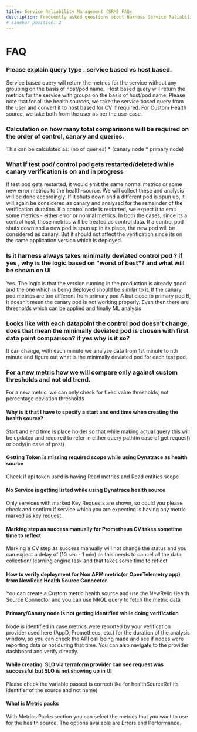 ```yaml
---
title: Service Reliability Management (SRM) FAQs
description: Frequently asked questions about Harness Service Reliability Management (SRM).
# sidebar_position: 2
---
```

# FAQ

### Please explain query type : service based vs host based.

Service based query will return the metrics for the service without any grouping on the basis of host/pod name. 
Host based query will return the metrics for the service with groups on the basis of host/pod name. 
Please note that for all the health sources, we take the service based query from the user and convert it to host based for CV if required. 
For Custom Health source, we take both from the user as per the use-case.

### Calculation on how many total comparisons will be required on the order of control, canary and queries.

This can be calculated as: (no of queries) * (canary node * primary node)

### What if test pod/ control pod gets restarted/deleted while canary verification is on and in progress

If test pod gets restarted, it would emit the same normal metrics or some new error metrics to the health-source. We will collect these and analysis will be done accordingly. 
If it shuts down and a different pod is spun up, it will again be considered as canary and analysed for the remainder of the verification duration. 
If a control node is restarted, we expect it to emit some metrics - either error or normal metrics. In both the cases, since its a control host, those metrics will be treated as control data. 
If a control pod shuts down and a new pod is spun up in its place, the new pod will be considered as canary. But it should not affect the verification since its on the same application version which is deployed.

### Is it harness always takes minimally deviated control pod ? if yes , why is the logic based on "worst of best"? and what will be shown on UI

Yes. The logic is that the version running in the production is already good and the one which is being deployed should be similar to it. If the canary pod metrics are too different from primary pod A but close to primary pod B, it doesn't mean the canary pod is not working properly. Even then there are thresholds which can be applied and finally ML analysis

### Looks like with each datapoint the control pod doesn't change, does that mean the minimally deviated pod is chosen with first data point comparison? if yes why is it so?

It can change, with each minute we analyse data from 1st minute to nth minute and figure out what is the minimally deviated pod for each test pod.

### For a new metric how we will compare only against custom thresholds and not old trend.

For a new metric, we can only check for fixed value thresholds, not percentage deviation thresholds

#### Why is it that I have to specify a start and end time when creating the health source? 
Start and end time is place holder so that while making actual query this will be updated and required to refer in either query path(in case of get request) or body(in case of post)

#### Getting Token is missing required scope while using Dynatrace as health source
Check if api token used is having Read metrics and Read entities scope

####  No Service is getting listed while using Dynatrace health source
Only services with marked Key Requests are shown, so could you please check and confirm if service which you are expecting is having any metric marked as key request.

#### Marking step as success manually for Prometheus CV  takes sometime time to reflect
Marking a CV step as success manually will not change the status and you can expect a delay of (10 sec - 1 min) as this needs to cancel all the data collection/ learning engine task and that takes some time to reflect

#### How to verify deployment for  Non APM metric(or OpenTelemetry app) from NewRelic Health Source Connector
You can create a Custom metric health source and use the NewRelic Health Source Connector and you can use NRQL query to fetch the metric data


#### Primary/Canary node is not getting identified while doing verification 
Node is identified in case metrics were reported by your verification provider used here (AppD, Prometheus, etc.) for the duration of the analysis window, so you can check the API call being made and see if nodes were reporting data or not during that time. You can also navigate to the provider dashboard and verify directly.

#### While creating  SLO via terraform provider can see request was successful but SLO is not showing up in UI
Please check the variable passed is correct(like for healthSourceRef its identifier of the source and not name)

#### What is Metric packs

With Metrics Packs section you can select the metrics that you want to use for the health source. The options available are Errors and Performance.